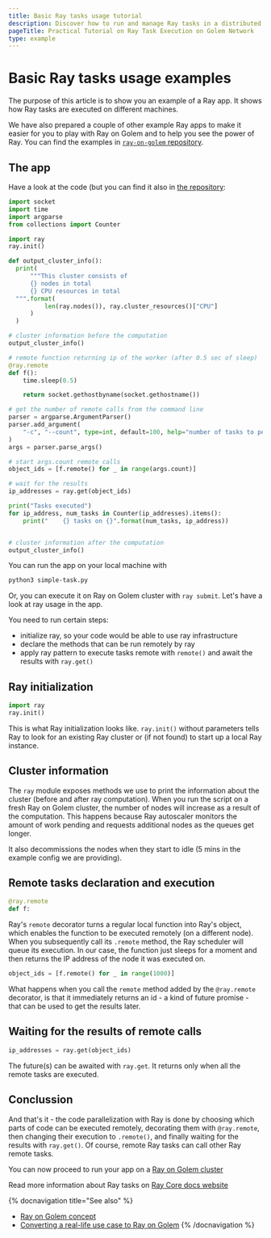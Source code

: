 ```yaml
---
title: Basic Ray tasks usage tutorial
description: Discover how to run and manage Ray tasks in a distributed environment with this hands-on guide, featuring code examples and essential Ray functionalities.
pageTitle: Practical Tutorial on Ray Task Execution on Golem Network
type: example 
---
```


# Basic Ray tasks usage examples

The purpose of this article is to show you an example of a Ray app. It shows how Ray tasks are executed on different machines.

We have also prepared a couple of other example Ray apps to make it easier for you to play with Ray on Golem and to help you see the power of Ray.
You can find the examples in [`ray-on-golem` repository](https://github.com/golemfactory/golem-ray/tree/main/examples).


## The app

Have a look at the code (but you can find it also in [the repository](https://github.com/golemfactory/golem-ray/blob/main/examples/simple-task.py):
```python
import socket
import time
import argparse
from collections import Counter

import ray
ray.init()

def output_cluster_info():
  print(
      """This cluster consists of
      {} nodes in total
      {} CPU resources in total
  """.format(
          len(ray.nodes()), ray.cluster_resources()["CPU"]
      )
  )

# cluster information before the computation
output_cluster_info()

# remote function returning ip of the worker (after 0.5 sec of sleep)
@ray.remote
def f():
    time.sleep(0.5)

    return socket.gethostbyname(socket.gethostname())

# get the number of remote calls from the command line
parser = argparse.ArgumentParser()
parser.add_argument(
    "-c", "--count", type=int, default=100, help="number of tasks to perform, default: %(default)s"
)
args = parser.parse_args()

# start args.count remote calls
object_ids = [f.remote() for _ in range(args.count)]

# wait for the results
ip_addresses = ray.get(object_ids)

print("Tasks executed")
for ip_address, num_tasks in Counter(ip_addresses).items():
    print("    {} tasks on {}".format(num_tasks, ip_address))


# cluster information after the computation
output_cluster_info()
```

You can run the app on your local machine with
```bash
python3 simple-task.py
```

Or, you can execute it on Ray on Golem cluster with `ray submit`. Let's have a look at ray usage in the app.

You need to run certain steps:
- initialize ray, so your code would be able to use ray infrastructure
- declare the methods that can be run remotely by ray
- apply ray pattern to execute tasks remote with `remote()` and await the results with `ray.get()`


## Ray initialization

```python
import ray
ray.init()
```

This is what Ray initialization looks like. `ray.init()` without parameters tells Ray to look for an existing Ray cluster or (if not found) to start up a local Ray instance.


## Cluster information

The `ray` module exposes methods we use to print the information about the cluster (before and after ray computation).
When you run the script on a fresh Ray on Golem cluster, the number of nodes will increase as a result of the computation.
This happens because Ray autoscaler monitors the amount of work pending and requests additional nodes as the queues get longer.

It also decommissions the nodes when they start to idle (5 mins in the example config we are providing).

## Remote tasks declaration and execution

```python
@ray.remote
def f:
```

Ray's `remote` decorator turns a regular local function into Ray's object, which enables the function to be executed remotely (on a different node). 
When you subsequently call its `.remote` method, the Ray scheduler will queue its execution. 
In our case, the function just sleeps for a moment and then returns the IP address of the node it was executed on.

```python
object_ids = [f.remote() for _ in range(1000)]
```

What happens when you call the `remote` method added by the `@ray.remote` decorator, is that it immediately returns an id - a kind of future promise - that can be used to get the results later.

## Waiting for the results of remote calls

```python
ip_addresses = ray.get(object_ids)
```

The future(s) can be awaited with `ray.get`. It returns only when all the remote tasks are executed.


## Conclussion

And that's it - the code parallelization with Ray is done by choosing which parts of code can be executed remotely, decorating them with `@ray.remote`, then changing their execution to `.remote()`, and finally waiting for the results with `ray.get()`. Of course, remote Ray tasks can call other Ray remote tasks.

You can now proceed to run your app on a [Ray on Golem cluster](/docs/creators/ray/setup-tutorial)

Read more information about Ray tasks on [Ray Core docs website](https://docs.ray.io/en/latest/ray-core/walkthrough.html)

{% docnavigation title="See also" %}
- [Ray on Golem concept](/docs/creators/ray/concept)
- [Converting a real-life use case to Ray on Golem](/docs/creators/ray/conversion-to-ray-on-golem-tutorial)
{% /docnavigation %}
